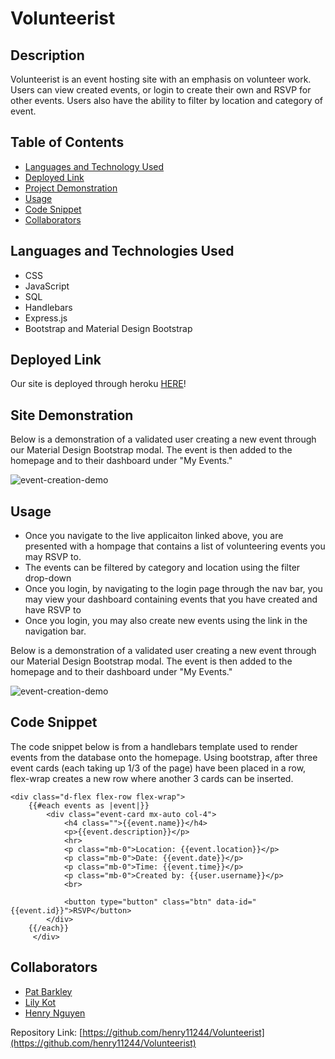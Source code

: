 # Volunteerist

## Description

Volunteerist is an event hosting site with an emphasis on volunteer work. Users can view created events, or login to create their own and RSVP for other events. Users also have the ability to filter by location and category of event.

## Table of Contents

- [Languages and Technology Used](#languages-and-technology-used)
- [Deployed Link](#deployed-link)
- [Project Demonstration](#project-demonstration)
- [Usage](#usage)
- [Code Snippet](#code-snippet)
- [Collaborators](#collaborators)

## Languages and Technologies Used

- CSS
- JavaScript
- SQL
- Handlebars
- Express.js
- Bootstrap and Material Design Bootstrap

## Deployed Link

Our site is deployed through heroku [HERE](https://volunteerists.herokuapp.com/)!

## Site Demonstration


Below is a demonstration of a validated user creating a new event through our Material Design Bootstrap modal. The event is then added to the homepage and to their dashboard under "My Events."

![event-creation-demo](public/img/event-creation-demo.gif)

## Usage

* Once you navigate to the live applicaiton linked above, you are presented with a hompage that contains a list of volunteering events you may RSVP to.
* The events can be filtered by category and location using the filter drop-down
* Once you login, by navigating to the login page through the nav bar, you may view your dashboard containing events that you have created and have RSVP to
* Once you login, you may also create new events using the link in the navigation bar. 

Below is a demonstration of a validated user creating a new event through our Material Design Bootstrap modal. The event is then added to the homepage and to their dashboard under "My Events."

![event-creation-demo](public/img/event-creation-demo.gif)

## Code Snippet

The code snippet below is from a handlebars template used to render events from the database onto the homepage. Using bootstrap, after three event cards (each taking up 1/3 of the page) have been placed in a row, flex-wrap creates a new row where another 3 cards can be inserted.

```
<div class="d-flex flex-row flex-wrap">
    {{#each events as |event|}}
        <div class="event-card mx-auto col-4">
            <h4 class="">{{event.name}}</h4>
            <p>{{event.description}}</p>
            <hr>
            <p class="mb-0">Location: {{event.location}}</p>
            <p class="mb-0">Date: {{event.date}}</p>
            <p class="mb-0">Time: {{event.time}}</p>
            <p class="mb-0">Created by: {{user.username}}</p>
            <br>

            <button type="button" class="btn" data-id="{{event.id}}">RSVP</button>
        </div>
    {{/each}}
     </div>
```

## Collaborators

- [Pat Barkley](https://github.com/pbarkley)
- [Lily Kot](https://github.com/lilyannekot)
- [Henry Nguyen](https://github.com/henry11244)


Repository Link: [https://github.com/henry11244/Volunteerist](https://github.com/henry11244/Volunteerist)
